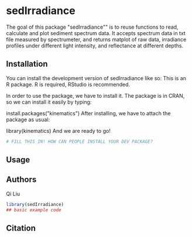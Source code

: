 
# sedIrradiance

<!-- badges: start -->
<!-- badges: end -->

The goal of this package "sedIrradiance"" is to reuse functions to read, calculate and plot sediment spectrum data. It accepts spectrum data in txt file
measured by spectrumeter, and returns matplot of raw data, irradiance profiles under different light intensity, and reflectance at different depths.

## Installation

You can install the development version of sedIrradiance like so:
This is an R package. R is required, RStudio is recommended.

In order to use the package, we have to install it. The package is in CRAN, so we can install it easily by typing:

install.packages("kinematics")
After installing, we have to attach the package as usual:

library(kinematics)
And we are ready to go!

``` r
# FILL THIS IN! HOW CAN PEOPLE INSTALL YOUR DEV PACKAGE?
```

## Usage


## Authors

Qi Liu

``` r
library(sedIrradiance)
## basic example code
```

## Citation


